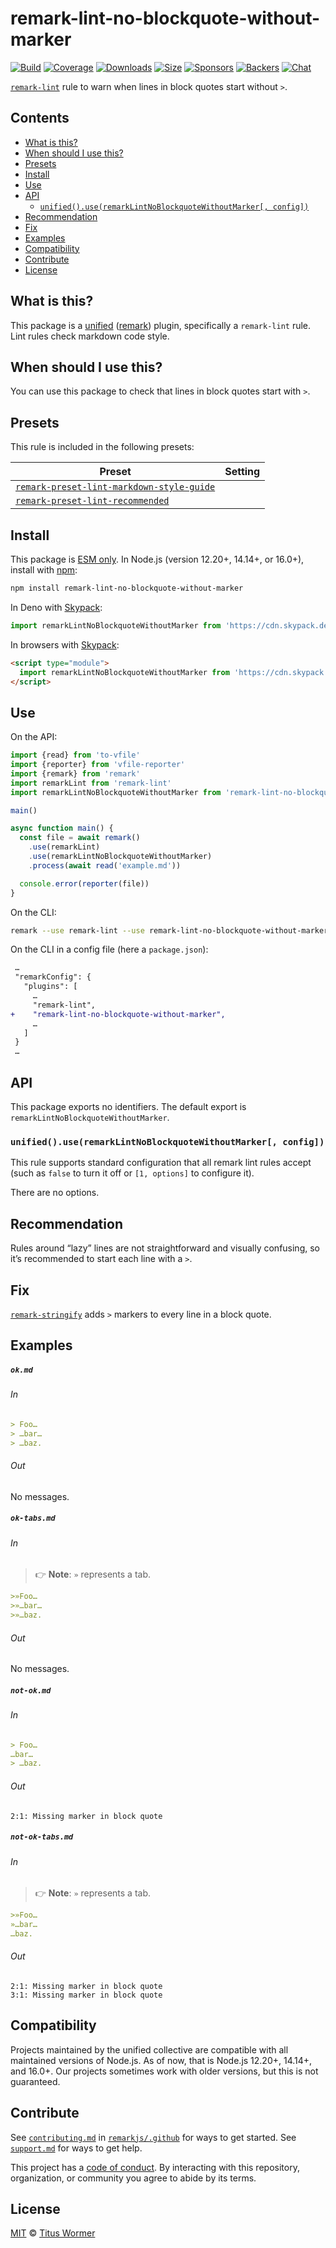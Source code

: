<!--This file is generated-->

# remark-lint-no-blockquote-without-marker

[![Build][build-badge]][build]
[![Coverage][coverage-badge]][coverage]
[![Downloads][downloads-badge]][downloads]
[![Size][size-badge]][size]
[![Sponsors][sponsors-badge]][collective]
[![Backers][backers-badge]][collective]
[![Chat][chat-badge]][chat]

[`remark-lint`][mono] rule to warn when lines in block quotes start without `>`.

## Contents

*   [What is this?](#what-is-this)
*   [When should I use this?](#when-should-i-use-this)
*   [Presets](#presets)
*   [Install](#install)
*   [Use](#use)
*   [API](#api)
    *   [`unified().use(remarkLintNoBlockquoteWithoutMarker[, config])`](#unifieduseremarklintnoblockquotewithoutmarker-config)
*   [Recommendation](#recommendation)
*   [Fix](#fix)
*   [Examples](#examples)
*   [Compatibility](#compatibility)
*   [Contribute](#contribute)
*   [License](#license)

## What is this?

This package is a [unified][] ([remark][]) plugin, specifically a `remark-lint`
rule.
Lint rules check markdown code style.

## When should I use this?

You can use this package to check that lines in block quotes start with `>`.

## Presets

This rule is included in the following presets:

| Preset | Setting |
| - | - |
| [`remark-preset-lint-markdown-style-guide`](https://github.com/remarkjs/remark-lint/tree/main/packages/remark-preset-lint-markdown-style-guide) | |
| [`remark-preset-lint-recommended`](https://github.com/remarkjs/remark-lint/tree/main/packages/remark-preset-lint-recommended) | |

## Install

This package is [ESM only][esm].
In Node.js (version 12.20+, 14.14+, or 16.0+), install with [npm][]:

```sh
npm install remark-lint-no-blockquote-without-marker
```

In Deno with [Skypack][]:

```js
import remarkLintNoBlockquoteWithoutMarker from 'https://cdn.skypack.dev/remark-lint-no-blockquote-without-marker@5?dts'
```

In browsers with [Skypack][]:

```html
<script type="module">
  import remarkLintNoBlockquoteWithoutMarker from 'https://cdn.skypack.dev/remark-lint-no-blockquote-without-marker@5?min'
</script>
```

## Use

On the API:

```js
import {read} from 'to-vfile'
import {reporter} from 'vfile-reporter'
import {remark} from 'remark'
import remarkLint from 'remark-lint'
import remarkLintNoBlockquoteWithoutMarker from 'remark-lint-no-blockquote-without-marker'

main()

async function main() {
  const file = await remark()
    .use(remarkLint)
    .use(remarkLintNoBlockquoteWithoutMarker)
    .process(await read('example.md'))

  console.error(reporter(file))
}
```

On the CLI:

```sh
remark --use remark-lint --use remark-lint-no-blockquote-without-marker example.md
```

On the CLI in a config file (here a `package.json`):

```diff
 …
 "remarkConfig": {
   "plugins": [
     …
     "remark-lint",
+    "remark-lint-no-blockquote-without-marker",
     …
   ]
 }
 …
```

## API

This package exports no identifiers.
The default export is `remarkLintNoBlockquoteWithoutMarker`.

### `unified().use(remarkLintNoBlockquoteWithoutMarker[, config])`

This rule supports standard configuration that all remark lint rules accept
(such as `false` to turn it off or `[1, options]` to configure it).

There are no options.

## Recommendation

Rules around “lazy” lines are not straightforward and visually confusing,
so it’s recommended to start each line with a `>`.

## Fix

[`remark-stringify`](https://github.com/remarkjs/remark/tree/main/packages/remark-stringify)
adds `>` markers to every line in a block quote.

## Examples

##### `ok.md`

###### In

```markdown
> Foo…
> …bar…
> …baz.
```

###### Out

No messages.

##### `ok-tabs.md`

###### In

> 👉 **Note**: `»` represents a tab.

```markdown
>»Foo…
>»…bar…
>»…baz.
```

###### Out

No messages.

##### `not-ok.md`

###### In

```markdown
> Foo…
…bar…
> …baz.
```

###### Out

```text
2:1: Missing marker in block quote
```

##### `not-ok-tabs.md`

###### In

> 👉 **Note**: `»` represents a tab.

```markdown
>»Foo…
»…bar…
…baz.
```

###### Out

```text
2:1: Missing marker in block quote
3:1: Missing marker in block quote
```

## Compatibility

Projects maintained by the unified collective are compatible with all maintained
versions of Node.js.
As of now, that is Node.js 12.20+, 14.14+, and 16.0+.
Our projects sometimes work with older versions, but this is not guaranteed.

## Contribute

See [`contributing.md`][contributing] in [`remarkjs/.github`][health] for ways
to get started.
See [`support.md`][support] for ways to get help.

This project has a [code of conduct][coc].
By interacting with this repository, organization, or community you agree to
abide by its terms.

## License

[MIT][license] © [Titus Wormer][author]

[build-badge]: https://github.com/remarkjs/remark-lint/workflows/main/badge.svg

[build]: https://github.com/remarkjs/remark-lint/actions

[coverage-badge]: https://img.shields.io/codecov/c/github/remarkjs/remark-lint.svg

[coverage]: https://codecov.io/github/remarkjs/remark-lint

[downloads-badge]: https://img.shields.io/npm/dm/remark-lint-no-blockquote-without-marker.svg

[downloads]: https://www.npmjs.com/package/remark-lint-no-blockquote-without-marker

[size-badge]: https://img.shields.io/bundlephobia/minzip/remark-lint-no-blockquote-without-marker.svg

[size]: https://bundlephobia.com/result?p=remark-lint-no-blockquote-without-marker

[sponsors-badge]: https://opencollective.com/unified/sponsors/badge.svg

[backers-badge]: https://opencollective.com/unified/backers/badge.svg

[collective]: https://opencollective.com/unified

[chat-badge]: https://img.shields.io/badge/chat-discussions-success.svg

[chat]: https://github.com/remarkjs/remark/discussions

[unified]: https://github.com/unifiedjs/unified

[remark]: https://github.com/remarkjs/remark

[mono]: https://github.com/remarkjs/remark-lint

[esm]: https://gist.github.com/sindresorhus/a39789f98801d908bbc7ff3ecc99d99c

[skypack]: https://www.skypack.dev

[npm]: https://docs.npmjs.com/cli/install

[health]: https://github.com/remarkjs/.github

[contributing]: https://github.com/remarkjs/.github/blob/main/contributing.md

[support]: https://github.com/remarkjs/.github/blob/main/support.md

[coc]: https://github.com/remarkjs/.github/blob/main/code-of-conduct.md

[license]: https://github.com/remarkjs/remark-lint/blob/main/license

[author]: https://wooorm.com
